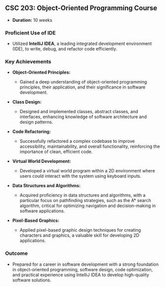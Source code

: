 ## CSC 203: Object-Oriented Programming Course

- **Duration:** 10 weeks

### Proficient Use of IDE
- Utilized **IntelliJ IDEA**, a leading integrated development environment (IDE), to write, debug, and refactor code efficiently.

### Key Achievements

- **Object-Oriented Principles:**
  - Gained a deep understanding of object-oriented programming principles, their application, and their significance in software development.

- **Class Design:**
  - Designed and implemented classes, abstract classes, and interfaces, enhancing knowledge of software architecture and design patterns.

- **Code Refactoring:**
  - Successfully refactored a complex codebase to improve accessibility, maintainability, and overall functionality, reinforcing the importance of clean, efficient code.

- **Virtual World Development:**
  - Developed a virtual world program within a 2D environment where users could interact with the system using keyboard inputs.

- **Data Structures and Algorithms:**
  - Acquired proficiency in data structures and algorithms, with a particular focus on pathfinding strategies, such as the A* search algorithm, critical for optimizing navigation and decision-making in software applications.

- **Pixel-Based Graphics:**
  - Applied pixel-based graphic design techniques for creating characters and graphics, a valuable skill for developing 2D applications.

### Outcome

- Prepared for a career in software development with a strong foundation in object-oriented programming, software design, code optimization, and practical experience using IntelliJ IDEA to develop high-quality software solutions.
